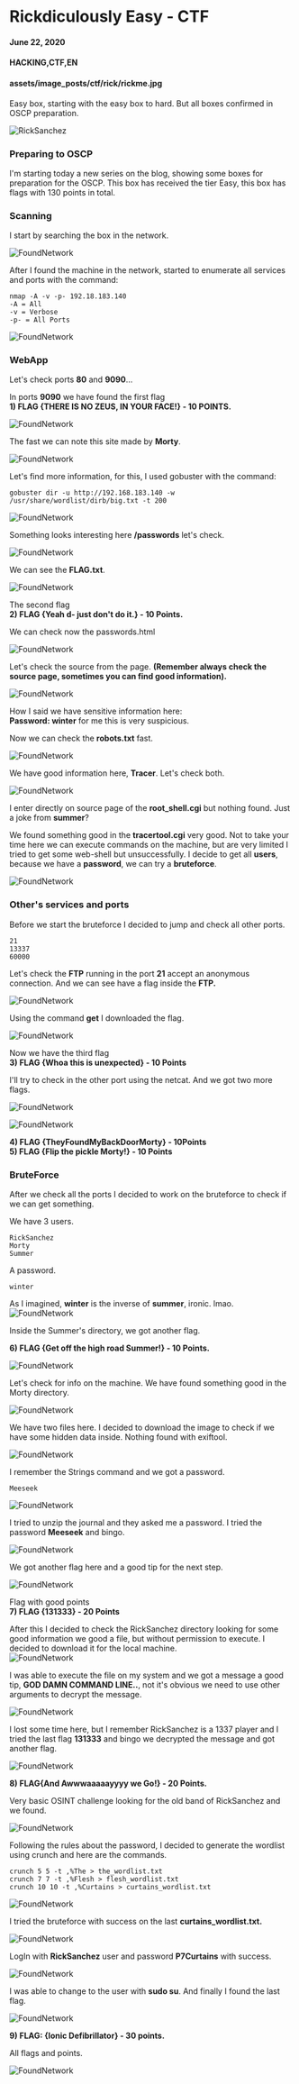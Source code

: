 # Rickdiculously Easy - CTF
#### June 22, 2020
#### HACKING,CTF,EN
#### assets/image_posts/ctf/rick/rickme.jpg

Easy box, starting with the easy box to hard. But all boxes confirmed in OSCP preparation.  

![RickSanchez](https://raw.githubusercontent.com/raphaelbarbosaqwerty/raphaelbarbosaqwerty.github.io/master/data/assets/ctfs/rickdiculouslyeasy/ricksanchez.jpg)

### Preparing to OSCP ###

I'm starting today a new series on the blog, showing some boxes for preparation for the OSCP. This box has received the tier Easy, this box has flags with 130 points in total.

### Scanning ###

I start by searching the box in the network.  

![FoundNetwork](https://raw.githubusercontent.com/raphaelbarbosaqwerty/raphaelbarbosaqwerty.github.io/master/data/assets/ctfs/rickdiculouslyeasy/1_foundnetwork.png)

After I found the machine in the network, started to enumerate all services and ports with the command:  
```
nmap -A -v -p- 192.18.183.140
-A = All  
-v = Verbose  
-p- = All Ports
```  
![FoundNetwork](https://raw.githubusercontent.com/raphaelbarbosaqwerty/raphaelbarbosaqwerty.github.io/master/data/assets/ctfs/rickdiculouslyeasy/nmap_information.png)  

### WebApp ###

Let's check ports **80** and **9090**...  

In ports **9090** we have found the first flag  
**1) FLAG {THERE IS NO ZEUS, IN YOUR FACE!} - 10 POINTS.**  

![FoundNetwork](https://raw.githubusercontent.com/raphaelbarbosaqwerty/raphaelbarbosaqwerty.github.io/master/data/assets/ctfs/rickdiculouslyeasy/1.1flag_fedora.png)  

The fast we can note this site made by **Morty**.  

![FoundNetwork](https://raw.githubusercontent.com/raphaelbarbosaqwerty/raphaelbarbosaqwerty.github.io/master/data/assets/ctfs/rickdiculouslyeasy/2_mortyweb.png)  

Let's find more information, for this, I used gobuster with the command:  
```
gobuster dir -u http://192.168.183.140 -w /usr/share/wordlist/dirb/big.txt -t 200
```

![FoundNetwork](https://raw.githubusercontent.com/raphaelbarbosaqwerty/raphaelbarbosaqwerty.github.io/master/data/assets/ctfs/rickdiculouslyeasy/2.1_gobuster_morty.png)  

Something looks interesting here **/passwords** let's check.  

![FoundNetwork](https://raw.githubusercontent.com/raphaelbarbosaqwerty/raphaelbarbosaqwerty.github.io/master/data/assets/ctfs/rickdiculouslyeasy/2.2passwords.png)

We can see the **FLAG.txt**.  

![FoundNetwork](https://raw.githubusercontent.com/raphaelbarbosaqwerty/raphaelbarbosaqwerty.github.io/master/data/assets/ctfs/rickdiculouslyeasy/2flag.4_passwords.png)  

The second flag  
**2) FLAG {Yeah d- just don't do it.} - 10 Points.**

We can check now the passwords.html

![FoundNetwork](https://raw.githubusercontent.com/raphaelbarbosaqwerty/raphaelbarbosaqwerty.github.io/master/data/assets/ctfs/rickdiculouslyeasy/2.4passwordshtml.png)  

Let's check the source from the page. **(Remember always check the source page, sometimes you can find good information).**

![FoundNetwork](https://raw.githubusercontent.com/raphaelbarbosaqwerty/raphaelbarbosaqwerty.github.io/master/data/assets/ctfs/rickdiculouslyeasy/2.5password_winter.png)

How I said we have sensitive information here:  
**Password: winter** for me this is very suspicious.

Now we can check the **robots.txt** fast.

![FoundNetwork](https://raw.githubusercontent.com/raphaelbarbosaqwerty/raphaelbarbosaqwerty.github.io/master/data/assets/ctfs/rickdiculouslyeasy/2.3robots.png)  

We have good information here, **Tracer**. Let's check both.

![FoundNetwork](https://raw.githubusercontent.com/raphaelbarbosaqwerty/raphaelbarbosaqwerty.github.io/master/data/assets/ctfs/rickdiculouslyeasy/2.6root_shell_cgi.png) 

I enter directly on source page of the **root_shell.cgi** but nothing found. Just a joke from **summer**?  

We found something good in the **tracertool.cgi** very good. Not to take your time here we can execute commands on the machine, but are very limited I tried to get some web-shell but unsuccessfully. I decide to get all **users**, because we have a **password**, we can try a **bruteforce**.

![FoundNetwork](https://raw.githubusercontent.com/raphaelbarbosaqwerty/raphaelbarbosaqwerty.github.io/master/data/assets/ctfs/rickdiculouslyeasy/2.7osinjectionusers.png)  

### Other's services and ports ###

Before we start the bruteforce I decided to jump and check all other ports.
```
21
13337
60000
```

Let's check the **FTP** running in the port **21** accept an anonymous connection. And we can see have a flag inside the **FTP.**

![FoundNetwork](https://raw.githubusercontent.com/raphaelbarbosaqwerty/raphaelbarbosaqwerty.github.io/master/data/assets/ctfs/rickdiculouslyeasy/3anonftp.png)

Using the command **get** I downloaded the flag.

![FoundNetwork](https://raw.githubusercontent.com/raphaelbarbosaqwerty/raphaelbarbosaqwerty.github.io/master/data/assets/ctfs/rickdiculouslyeasy/3.3flagftp.png)  

Now we have the third flag  
**3) FLAG {Whoa this is unexpected} - 10 Points** 

I'll try to check in the other port using the netcat. And we got two more flags.  

![FoundNetwork](https://raw.githubusercontent.com/raphaelbarbosaqwerty/raphaelbarbosaqwerty.github.io/master/data/assets/ctfs/rickdiculouslyeasy/4flag_13337nc.png)  
  

![FoundNetwork](https://raw.githubusercontent.com/raphaelbarbosaqwerty/raphaelbarbosaqwerty.github.io/master/data/assets/ctfs/rickdiculouslyeasy/5flag_60000ncport.png)  

**4) FLAG {TheyFoundMyBackDoorMorty} - 10Points**  
**5) FLAG {Flip the pickle Morty!} - 10 Points**  

### BruteForce ###

After we check all the ports I decided to work on the bruteforce to check if we can get something.

We have 3 users.
```
RickSanchez
Morty
Summer
```
A password.
```
winter
```  

As I imagined, **winter** is the inverse of **summer**, ironic. lmao.  
![FoundNetwork](https://raw.githubusercontent.com/raphaelbarbosaqwerty/raphaelbarbosaqwerty.github.io/master/data/assets/ctfs/rickdiculouslyeasy/6brutesshSummer.png)  

Inside the Summer's directory, we got another flag.  

**6) FLAG {Get off the high road Summer!} - 10 Points.**  

![FoundNetwork](https://raw.githubusercontent.com/raphaelbarbosaqwerty/raphaelbarbosaqwerty.github.io/master/data/assets/ctfs/rickdiculouslyeasy/6.16flagSummer.png) 

Let's check for info on the machine. We have found something good in the Morty directory.   

![FoundNetwork](https://raw.githubusercontent.com/raphaelbarbosaqwerty/raphaelbarbosaqwerty.github.io/master/data/assets/ctfs/rickdiculouslyeasy/6.1mortydir.png)  

We have two files here. I decided to download the image to check if we have some hidden data inside. Nothing found with exiftool.

![FoundNetwork](https://raw.githubusercontent.com/raphaelbarbosaqwerty/raphaelbarbosaqwerty.github.io/master/data/assets/ctfs/rickdiculouslyeasy/6.2exiftoolmorty.png)  

I remember the Strings command and we got a password.
```
Meeseek
```

![FoundNetwork](https://raw.githubusercontent.com/raphaelbarbosaqwerty/raphaelbarbosaqwerty.github.io/master/data/assets/ctfs/rickdiculouslyeasy/6.3stringspasswordmorty.png)  

I tried to unzip the journal and they asked me a password. I tried the password **Meeseek** and bingo.  

![FoundNetwork](https://raw.githubusercontent.com/raphaelbarbosaqwerty/raphaelbarbosaqwerty.github.io/master/data/assets/ctfs/rickdiculouslyeasy/6.4unzipjournal.png)  

We got another flag here and a good tip for the next step.  

![FoundNetwork](https://raw.githubusercontent.com/raphaelbarbosaqwerty/raphaelbarbosaqwerty.github.io/master/data/assets/ctfs/rickdiculouslyeasy/6.5journal6flag.png) 

Flag with good points  
**7) FLAG {131333} - 20 Points**  

After this I decided to check the RickSanchez directory looking for some good information we good a file, but without permission to execute. I decided to download it for the local machine.  
![FoundNetwork](https://raw.githubusercontent.com/raphaelbarbosaqwerty/raphaelbarbosaqwerty.github.io/master/data/assets/ctfs/rickdiculouslyeasy/6.6rickdirs.png) 

I was able to execute the file on my system and we got a message a good tip, **GOD DAMN COMMAND LINE..**, not it's obvious we need to use other arguments to decrypt the message.  

![FoundNetwork](https://raw.githubusercontent.com/raphaelbarbosaqwerty/raphaelbarbosaqwerty.github.io/master/data/assets/ctfs/rickdiculouslyeasy/6.7safeargs.png) 

I lost some time here, but I remember RickSanchez is a 1337 player and I tried the last flag **131333** and bingo we decrypted the message and got another flag.  

![FoundNetwork](https://raw.githubusercontent.com/raphaelbarbosaqwerty/raphaelbarbosaqwerty.github.io/master/data/assets/ctfs/rickdiculouslyeasy/6.8safeflag.png)  

**8) FLAG{And Awwwaaaaayyyy we Go!} - 20 Points.**  

Very basic OSINT challenge looking for the old band of RickSanchez and we found.  

![FoundNetwork](https://raw.githubusercontent.com/raphaelbarbosaqwerty/raphaelbarbosaqwerty.github.io/master/data/assets/ctfs/rickdiculouslyeasy/6.9osint_rickband.png) 

Following the rules about the password, I decided to generate the wordlist using crunch and here are the commands.

```
crunch 5 5 -t ,%The > the_wordlist.txt
crunch 7 7 -t ,%Flesh > flesh_wordlist.txt
crunch 10 10 -t ,%Curtains > curtains_wordlist.txt
```

![FoundNetwork](https://raw.githubusercontent.com/raphaelbarbosaqwerty/raphaelbarbosaqwerty.github.io/master/data/assets/ctfs/rickdiculouslyeasy/7generate_wordlist.png)  

I tried the bruteforce with success on the last **curtains_wordlist.txt.**  

![FoundNetwork](https://raw.githubusercontent.com/raphaelbarbosaqwerty/raphaelbarbosaqwerty.github.io/master/data/assets/ctfs/rickdiculouslyeasy/7.1passwordfound.png)  

LogIn with **RickSanchez** user and password **P7Curtains** with success.  

![FoundNetwork](https://raw.githubusercontent.com/raphaelbarbosaqwerty/raphaelbarbosaqwerty.github.io/master/data/assets/ctfs/rickdiculouslyeasy/8loginricksuccess.png)  

I was able to change to the user with **sudo su**. And finally I found the last flag.  

![FoundNetwork](https://raw.githubusercontent.com/raphaelbarbosaqwerty/raphaelbarbosaqwerty.github.io/master/data/assets/ctfs/rickdiculouslyeasy/9lastflagrick.png) 

**9) FLAG: {Ionic Defibrillator} - 30 points.**

All flags and points.  

![FoundNetwork](https://raw.githubusercontent.com/raphaelbarbosaqwerty/raphaelbarbosaqwerty.github.io/master/data/assets/ctfs/rickdiculouslyeasy/10totalflags130points.png)  

